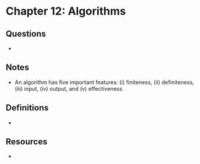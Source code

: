 # Chapter 12: Algorithms

## Questions

- 

## Notes

- An algorithm has five important features: (i) finiteness, (ii) definiteness, (iii) input, (iv) output, and (v) effectiveness.

## Definitions

-

## Resources

- 